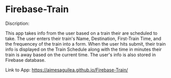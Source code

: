 # Firebase-Train

Discription:

  This app takes info from the user based on a train their are scheduled to take.
  The user enters their train's Name, Destination, First-Train Time, and the frequencey of the train into a form.
  When the user hits submit, their train info is displayed on the Train Schedule along with the time in minutes their train is away based     on the current time.
  The user's info is also stored in Firebase database.
  


Link to App: https://aimesaguilea.github.io/Firebase-Train/
